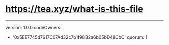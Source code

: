 # https://tea.xyz/what-is-this-file
---
version: 1.0.0
codeOwners:
  - '0x5EE7745d7617C07Ad32c7b1f98B2a6b05bD48CbC'
quorum: 1

